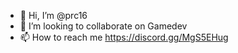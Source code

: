 - 👋 Hi, I’m @prc16
- 👀 I’m looking to collaborate on Gamedev
- 📫 How to reach me https://discord.gg/MgS5EHug

<!---
prc16/prc16 is a ✨ special ✨ repository because its `README.md` (this file) appears on your GitHub profile.
You can click the Preview link to take a look at your changes.
--->
